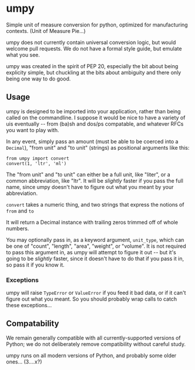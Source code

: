 # umpy
Simple unit of measure conversion for python, optimized for manufacturing contexts.  (Unit of Measure Pie...)

umpy does not currently contain universal conversion logic, but would welcome pull requests.  We do not have a formal style guide, but emulate what you see.

umpy was created in the spirit of PEP 20, especially the bit about being explicity simple, but chuckling at the bits about ambiguity and there only being one way to do good.

## Usage
umpy is designed to be imported into your application, rather than being called on the commandline.  I suppose it would be nice to have a variety of uis eventually -- from (ba)sh and dos/ps compatable, and whatever RFCs you want to play with.

In any event, simply pass an amount (must be able to be coerced into a `Decimal`), "from unit" and "to unit" (strings) as positional arguments like this:
```
from umpy import convert
convert(1, 'ltr', 'ml')
```

The "from unit" and "to unit" can either be a full unit, like "liter", or a common abbreviation, like "ltr". It will be *slightly* faster if you pass the full name, since umpy doesn't have to figure out what you meant by your abbreviation.

`convert` takes a numeric thing, and two strings that express the notions of `from` and `to`

It will return a Decimal instance with trailing zeros trimmed off of whole numbers.

You may optionally pass in, as a keyword argument, `unit_type`, which can be one of "count", "length", "area", "weight", or "volume".
It is not required to pass this argument in, as umpy will attempt to figure it out -- but it's going to be *slightly* faster, since it doesn't have to do that if you pass it in, so pass it if you know it.

### Exceptions

umpy will raise `TypeError` or `ValueError` if you feed it bad data, or if it can't figure out what you meant.  So you should probably wrap calls to catch these exceptions...


## Compatability

We remain generally compatible with all currently-supported versions of Python; we do not deliberately remove compatibility without careful study.

umpy runs on all modern versions of Python, and probably some older ones...  (3....x?)
